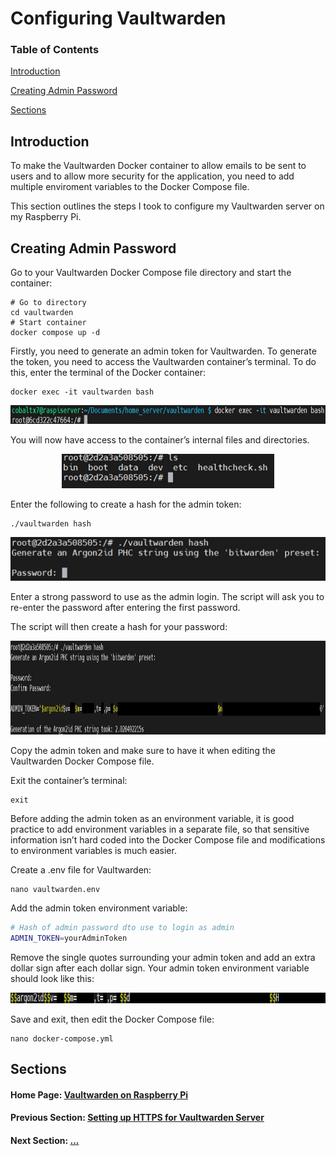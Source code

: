 # Configuring Vaultwarden

### Table of Contents

[Introduction](#introduction)

[Creating Admin Password](#creating-admin-password)

[Sections](#sections)

## Introduction

To make the Vaultwarden Docker container to allow emails to be sent to users and to allow more security for the application, you need to add multiple enviroment variables to the Docker Compose file.

This section outlines the steps I took to configure my Vaultwarden server on my Raspberry Pi.

## Creating Admin Password

Go to your Vaultwarden Docker Compose file directory and start the container:

```shell
# Go to directory
cd vaultwarden
# Start container
docker compose up -d
```

Firstly, you need to generate an admin token for Vaultwarden. To generate the token, you need to access the Vaultwarden container’s terminal. To do this, enter the terminal of the Docker container:

```shell
docker exec -it vaultwarden bash
```

<p align="center">
<img src="./images/docker_exec.jpg" alt="Accessing Vaultwarden's terminal" height=30px>
</p>

You will now have access to the container’s internal files and directories.

<p align="center">
<img src="./images/vaultwarden_terminal.jpg" alt="'ls' command in Vaultwarden's terminal" height=55px>
</p>

Enter the following to create a hash for the admin token:

```shell
./vaultwarden hash
```

<p align="center">
<img src="./images/vaultwarden_hash.jpg" alt="Generating a hash for admin password" height=70px>
</p>

Enter a strong password to use as the admin login. The script will ask you to re-enter the password after entering the first password.

The script will then create a hash for your password:

<p align="center">
<img src="./images/vaultwarden_generated_hash.jpg" alt="Generated hash for admin password" height=150px>
</p>

Copy the admin token and make sure to have it when editing the Vaultwarden Docker Compose file.

Exit the container’s terminal:

```shell
exit
```

Before adding the admin token as an environment variable, it is good practice to add environment variables in a separate file, so that sensitive information isn’t hard coded into the Docker Compose file and modifications to environment variables is much easier.

Create a .env file for Vaultwarden:

```shell
nano vaultwarden.env
```

Add the admin token environment variable:

```bash
# Hash of admin password dto use to login as admin
ADMIN_TOKEN=yourAdminToken
```

Remove the single quotes surrounding your admin token and add an extra dollar sign after each dollar sign. Your admin token environment variable should look like this:

<p align="center">
<img src="./images/vaultwarden_dotenv.jpg" alt="Generated hash for admin password" height=17px>
</p>

Save and exit, then edit the Docker Compose file:

```shell
nano docker-compose.yml
```

## Sections

#### Home Page: [Vaultwarden on Raspberry Pi](../../)

#### Previous Section: [Setting up HTTPS for Vaultwarden Server](../https_setup/)

#### Next Section: [...]()
